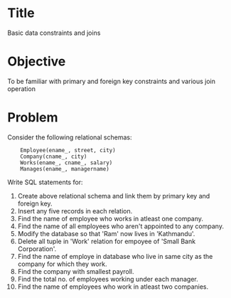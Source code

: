 # Title
Basic data constraints and joins

# Objective
To be familiar with primary and foreign key constraints and various join operation

# Problem
Consider the following relational schemas:  
```
	Employee(ename_, street, city)
	Company(cname_, city)
	Works(ename_, cname_, salary)
	Manages(ename_, managername)
```
Write SQL statements for:
1. Create above relational schema and link them by primary key and foreign key.
2. Insert any five records in each relation.
3. Find the name of employee who works in atleast one company.
4. Find the name of all employees who aren't appointed to any company.
5. Modify the database so that 'Ram' now lives in 'Kathmandu'.
6. Delete all tuple in 'Work' relation for empoyee of 'Small Bank Corporation'.
7. Find the name of employe in database who live in same city as the company for which they work.
8. Find the company with smallest payroll.
9. Find the total no. of employees working under each manager.
10. Find the name of employees who work in atleast two companies.